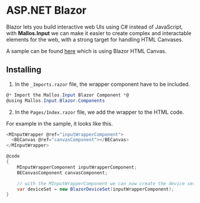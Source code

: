 # ASP.NET Blazor
Blazor lets you build interactive web UIs using C# instead of JavaScript,
with __Mallos.Input__ we can make it easier to create complex and interactable elements for the web, with a strong target for handling HTML Canvases.

A sample can be found [here](https://github.com/Mallos/Mallos.Input/tree/4c7b80fa7e7f0c80a567b26ea47c3826de4d094a/samples/blazor) which is using Blazor HTML Canvas.

## Installing

1. In the `_Imports.razor` file, the wrapper component have to be included.

```cs
@* Import the Mallos.Input Blazor Component *@
@using Mallos.Input.Blazor.Components
```

2. In the `Pages/Index.razor` file, we add the wrapper to the HTML code.

For example in the sample, it looks like this.
```cs
<MInputWrapper @ref="inputWrapperComponent">
  <BECanvas @ref="canvasComponent"></BECanvas>
</MInputWrapper>

@code
{
    MInputWrapperComponent inputWrapperComponent;
    BECanvasComponent canvasComponent;

    // with the MInputWrapperComponent we can now create the device set.
    var deviceSet = new BlazorDeviceSet(inputWrapperComponent);
}
```
